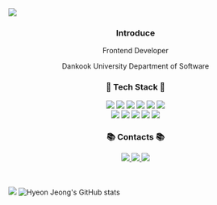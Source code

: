 <img src="https://capsule-render.vercel.app/api?type=wave&color=FFB299&height=150&section=header&text=Welcome%20to%20HyeonJeong's%20Github!&fontColor=696969&fontSize=40" />
<h3 align="center">Introduce</h3>
<div align="center">
  <span>Frontend Developer</span>
  <p>Dankook University Department of Software</p>
  </div>

<h3 align="center">🌱 Tech Stack 🌱</h3>
<div align="center">
  <img src="https://img.shields.io/badge/html5-E34F26?style=for-the-badge&logo=html5&logoColor=white"> 
  <img src="https://img.shields.io/badge/css3-1572B6?style=for-the-badge&logo=css3&logoColor=white">
  <img src="https://img.shields.io/badge/sass-CC6699?style=for-the-badge&logo=sass&logoColor=white">
  <img src="https://img.shields.io/badge/javascript-F7DF1E?style=for-the-badge&logo=javascript&logoColor=black">
  <img src="https://img.shields.io/badge/typescript-3178C6?style=for-the-badge&logo=typescript&logoColor=white">
  <img src="https://img.shields.io/badge/react-61DAFB?style=for-the-badge&logo=react&logoColor=black">
  <br />
  <img src="https://img.shields.io/badge/java-007396?style=for-the-badge&logo=java&logoColor=white"> 
  <img src="https://img.shields.io/badge/python-3776AB?style=for-the-badge&logo=python&logoColor=white"> 
  <img src="https://img.shields.io/badge/django-092E20?style=for-the-badge&logo=django&logoColor=white">
  <img src="https://img.shields.io/badge/github-181717?style=for-the-badge&logo=github&logoColor=white">
  <img src="https://img.shields.io/badge/git-F05032?style=for-the-badge&logo=git&logoColor=white">
 </div>

<h3 align="center">📚 Contacts 📚</h3>
<div align="center">
  <a href="https://itguswjd.tistory.com/">
    <img src="https://img.shields.io/badge/Tistory-000000?style=for-the-badge&logo=Tistory&logoColor=white">
  </a>
  <a href="https://www.instagram.com/guswjd.78/">
    <img src="https://img.shields.io/badge/Instagram-E4405F?style=for-the-badge&logo=Instagram&logoColor=white">
  </a>
  <a href="mailto:jjanghj3624@gmail.com">
    <img src="https://img.shields.io/badge/Gmail-EA4335?style=for-the-badge&logo=Gmail&logoColor=white">
  </a>
 </div>
 
 <br><br>
<img src="https://github-readme-stats.vercel.app/api/top-langs/?username=JangGusWjd&layout=compact">
![Hyeon Jeong's GitHub stats](https://github-readme-stats.vercel.app/api?username=JangGusWjd&show_icons=true&theme=onedark&count_private=true)
